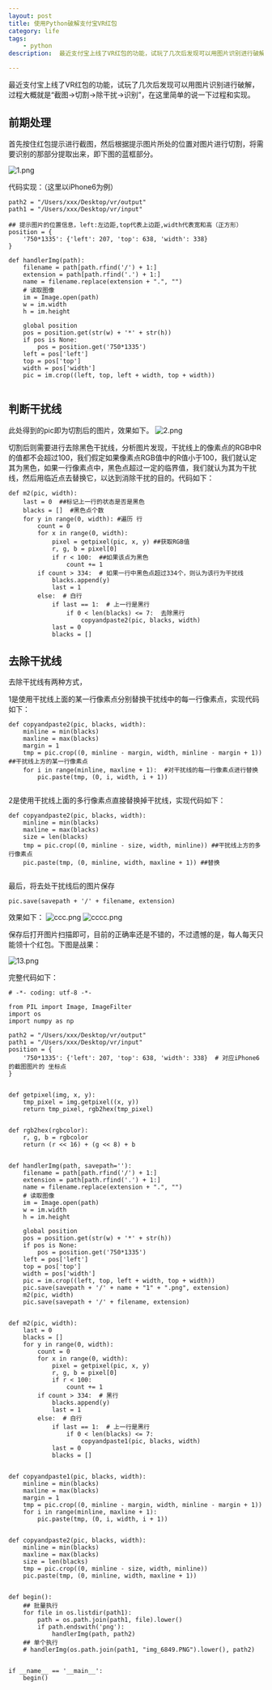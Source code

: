 ```yaml
---
layout: post
title: 使用Python破解支付宝VR红包
category: life
tags:
    - python
description:  最近支付宝上线了VR红包的功能，试玩了几次后发现可以用图片识别进行破解，过程大概就是“截图->切割->除干扰->识别”，在这里简单的说一下过程和实现。

---
```


最近支付宝上线了VR红包的功能，试玩了几次后发现可以用图片识别进行破解，过程大概就是“截图->切割->除干扰->识别”，在这里简单的说一下过程和实现。

## 前期处理
首先按住红包提示进行截图，然后根据提示图片所处的位置对图片进行切割，将需要识别的那部分提取出来，即下图的蓝框部分。

![1.png](http://7xomt5.com1.z0.glb.clouddn.com/10.PNG)

代码实现：（这里以iPhone6为例）

```
path2 = "/Users/xxx/Desktop/vr/output"
path1 = "/Users/xxx/Desktop/vr/input"

## 提示图片的位置信息，left:左边距,top代表上边距,width代表宽和高（正方形）
position = {
    '750*1335': {'left': 207, 'top': 638, 'width': 338}
}

def handlerImg(path):
    filename = path[path.rfind('/') + 1:]
    extension = path[path.rfind('.') + 1:]
    name = filename.replace(extension + ".", "")
    # 读取图像
    im = Image.open(path)
    w = im.width
    h = im.height

    global position
    pos = position.get(str(w) + '*' + str(h))
    if pos is None:
        pos = position.get('750*1335')
    left = pos['left']
    top = pos['top']
    width = pos['width']
    pic = im.crop((left, top, left + width, top + width))
    
```
## 判断干扰线

此处得到的pic即为切割后的图片，效果如下。
![2.png](http://7xomt5.com1.z0.glb.clouddn.com/12.png)

切割后则需要进行去除黑色干扰线，分析图片发现，干扰线上的像素点的RGB中R的值都不会超过100，我们假定如果像素点RGB值中的R值小于100，我们就认定其为黑色，如果一行像素点中，黑色点超过一定的临界值，我们就认为其为干扰线，然后用临近点去替换它，以达到消除干扰的目的。代码如下：

```
def m2(pic, width):
    last = 0  ##标记上一行的状态是否是黑色
    blacks = []  #黑色点个数
    for y in range(0, width): #遍历 行
        count = 0
        for x in range(0, width):
            pixel = getpixel(pic, x, y) ##获取RGB值
            r, g, b = pixel[0]
            if r < 100:  ##如果该点为黑色
                count += 1
        if count > 334:  # 如果一行中黑色点超过334个，则认为该行为干扰线
            blacks.append(y)
            last = 1
        else:  # 白行
            if last == 1:  # 上一行是黑行
                if 0 < len(blacks) <= 7:  去除黑行
                    copyandpaste2(pic, blacks, width)
            last = 0
            blacks = []
```

## 去除干扰线

去除干扰线有两种方式，

1是使用干扰线上面的某一行像素点分别替换干扰线中的每一行像素点，实现代码如下：

```
def copyandpaste2(pic, blacks, width):
    minline = min(blacks)
    maxline = max(blacks)
    margin = 1
    tmp = pic.crop((0, minline - margin, width, minline - margin + 1))  ##干扰线上方的某一行像素点
    for i in range(minline, maxline + 1):  #对干扰线的每一行像素点进行替换
        pic.paste(tmp, (0, i, width, i + 1))
        
```

2是使用干扰线上面的多行像素点直接替换掉干扰线，实现代码如下：

```
def copyandpaste2(pic, blacks, width):
    minline = min(blacks)
    maxline = max(blacks)
    size = len(blacks)
    tmp = pic.crop((0, minline - size, width, minline)) ##干扰线上方的多行像素点
    pic.paste(tmp, (0, minline, width, maxline + 1)) ##替换
    
```

最后，将去处干扰线后的图片保存

```
pic.save(savepath + '/' + filename, extension)
```
效果如下：
![ccc.png](http://7xomt5.com1.z0.glb.clouddn.com/ccc.png)
![cccc.png](http://7xomt5.com1.z0.glb.clouddn.com/cccc.png)

保存后打开图片扫描即可，目前的正确率还是不错的，不过遗憾的是，每人每天只能领十个红包。下图是战果：

![13.png](http://7xomt5.com1.z0.glb.clouddn.com/13.jpeg)

完整代码如下：

```
# -*- coding: utf-8 -*-

from PIL import Image, ImageFilter
import os
import numpy as np

path2 = "/Users/xxx/Desktop/vr/output"
path1 = "/Users/xxx/Desktop/vr/input"
position = {
    '750*1335': {'left': 207, 'top': 638, 'width': 338}  # 对应iPhone6的截图图片的 坐标点
}


def getpixel(img, x, y):
    tmp_pixel = img.getpixel((x, y))
    return tmp_pixel, rgb2hex(tmp_pixel)


def rgb2hex(rgbcolor):
    r, g, b = rgbcolor
    return (r << 16) + (g << 8) + b


def handlerImg(path, savepath=''):
    filename = path[path.rfind('/') + 1:]
    extension = path[path.rfind('.') + 1:]
    name = filename.replace(extension + ".", "")
    # 读取图像
    im = Image.open(path)
    w = im.width
    h = im.height

    global position
    pos = position.get(str(w) + '*' + str(h))
    if pos is None:
        pos = position.get('750*1335')
    left = pos['left']
    top = pos['top']
    width = pos['width']
    pic = im.crop((left, top, left + width, top + width))
    pic.save(savepath + '/' + name + "1" + ".png", extension)
    m2(pic, width)
    pic.save(savepath + '/' + filename, extension)


def m2(pic, width):
    last = 0
    blacks = []
    for y in range(0, width):
        count = 0
        for x in range(0, width):
            pixel = getpixel(pic, x, y)
            r, g, b = pixel[0]
            if r < 100:
                count += 1
        if count > 334:  # 黑行
            blacks.append(y)
            last = 1
        else:  # 白行
            if last == 1:  # 上一行是黑行
                if 0 < len(blacks) <= 7:
                    copyandpaste1(pic, blacks, width)
            last = 0
            blacks = []


def copyandpaste1(pic, blacks, width):
    minline = min(blacks)
    maxline = max(blacks)
    margin = 1
    tmp = pic.crop((0, minline - margin, width, minline - margin + 1))
    for i in range(minline, maxline + 1):
        pic.paste(tmp, (0, i, width, i + 1))


def copyandpaste2(pic, blacks, width):
    minline = min(blacks)
    maxline = max(blacks)
    size = len(blacks)
    tmp = pic.crop((0, minline - size, width, minline))
    pic.paste(tmp, (0, minline, width, maxline + 1))


def begin():
    ## 批量执行
    for file in os.listdir(path1):
        path = os.path.join(path1, file).lower()
        if path.endswith('png'):
            handlerImg(path, path2)
    ## 单个执行
    # handlerImg(os.path.join(path1, "img_6849.PNG").lower(), path2)


if __name__ == '__main__':
    begin()

```



